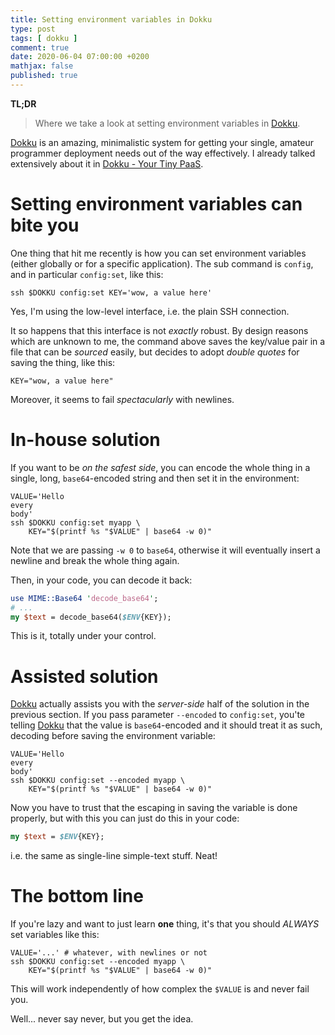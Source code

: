 ```yaml
---
title: Setting environment variables in Dokku
type: post
tags: [ dokku ]
comment: true
date: 2020-06-04 07:00:00 +0200
mathjax: false
published: true
---
```


**TL;DR**

> Where we take a look at setting environment variables in [Dokku][].

[Dokku][] is an amazing, minimalistic system for getting your
single, amateur programmer deployment needs out of the way effectively.
I already talked extensively about it in [Dokku - Your Tiny PaaS][].

# Setting environment variables can bite you

One thing that hit me recently is how you can set environment variables
(either globally or for a specific application). The sub command is
`config`, and in particular `config:set`, like this:

```shell
ssh $DOKKU config:set KEY='wow, a value here'
```

Yes, I'm using the low-level interface, i.e. the plain SSH connection.

It so happens that this interface is not *exactly* robust. By design
reasons which are unknown to me, the command above saves the key/value
pair in a file that can be *sourced* easily, but decides to adopt
*double quotes* for saving the thing, like this:

```shell
KEY="wow, a value here"
```

Moreover, it seems to fail *spectacularly* with newlines.

# In-house solution

If you want to be *on the safest side*, you can encode the whole thing
in a single, long, `base64`-encoded string and then set it in the
environment:

```shell
VALUE='Hello
every
body'
ssh $DOKKU config:set myapp \
    KEY="$(printf %s "$VALUE" | base64 -w 0)"
```

Note that we are passing `-w 0` to `base64`, otherwise it will
eventually insert a newline and break the whole thing again.

Then, in your code, you can decode it back:

```perl
use MIME::Base64 'decode_base64';
# ...
my $text = decode_base64($ENV{KEY});
```

This is it, totally under your control.

# Assisted solution

[Dokku][] actually assists you with the *server-side* half of the
solution in the previous section. If you pass parameter `--encoded` to
`config:set`, you'te telling [Dokku][] that the value is
`base64`-encoded and it should treat it as such, decoding before saving
the environment variable:

```shell
VALUE='Hello
every
body'
ssh $DOKKU config:set --encoded myapp \
    KEY="$(printf %s "$VALUE" | base64 -w 0)"
```

Now you have to trust that the escaping in saving the variable is done
properly, but with this you can just do this in your code:

```perl
my $text = $ENV{KEY};
```

i.e. the same as single-line simple-text stuff. Neat!


# The bottom line

If you're lazy and want to just learn **one** thing, it's that you
should *ALWAYS* set variables like this:

```shell
VALUE='...' # whatever, with newlines or not
ssh $DOKKU config:set --encoded myapp \
    KEY="$(printf %s "$VALUE" | base64 -w 0)"
```

This will work independently of how complex the `$VALUE` is and never
fail you.

Well... never say never, but you get the idea.


[Dokku]: http://dokku.viewdocs.io/dokku/
[Dokku - Your Tiny PaaS]: http://blog.polettix.it/dokku-your-tiny-paas/
